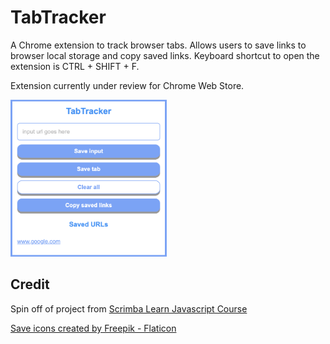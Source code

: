 # TabTracker

A Chrome extension to track browser tabs. Allows users to save links to browser local storage and copy saved links. Keyboard shortcut to open the extension is CTRL + SHIFT + F.

Extension currently under review for Chrome Web Store.

<img src="images/ext-screenshot.png" width="250"/>

## Credit

Spin off of project from [Scrimba Learn Javascript Course](https://scrimba.com/learn/learnjavascript)

<a href="https://www.flaticon.com/free-icons/save" title="save icons">Save icons created by Freepik - Flaticon</a>
